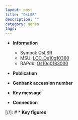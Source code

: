 ```yaml
---
layout: post
title: "OsLSR"
description: ""
category: genes
tags: 
---
```


* **Information**  
    + Symbol: OsLSR  
    + MSU: [LOC_Os10g10360](http://rice.uga.edu/cgi-bin/ORF_infopage.cgi?orf=LOC_Os10g10360)  
    + RAPdb: [Os10g0183000](http://rapdb.dna.affrc.go.jp/viewer/gbrowse_details/irgsp1?name=Os10g0183000)  

* **Publication**  

* **Genbank accession number**  

* **Key message**  

* **Connection**  

[//]: # * **Key figures**  


